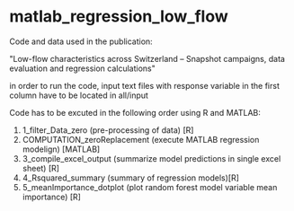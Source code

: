 # matlab_regression_low_flow
Code and data used in the publication: 

"Low-flow characteristics across Switzerland – Snapshot campaigns, data evaluation and regression calculations" 

in order to run the code, input text files with response variable in the first column have to be located in all/input

Code has to be excuted in the following order using R and MATLAB:

1) 1_filter_Data_zero (pre-processing of data) [R]
2) COMPUTATION_zeroReplacement (execute MATLAB regression modelign) [MATLAB]
3) 3_compile_excel_output (summarize model predictions in single excel sheet) [R]
4) 4_Rsquared_summary (summary of regression models)[R]
5) 5_meanImportance_dotplot (plot random forest model variable mean importance) [R]

